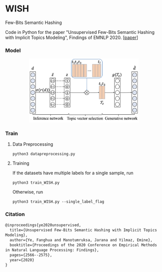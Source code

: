 # WISH

Few-Bits Semantic Hashing

Code in Python for the paper "Unsupervised Few-Bits Semantic Hashing with Implicit Topics Modeling", Findings of EMNLP 2020. [[paper](https://www.aclweb.org/anthology/2020.findings-emnlp.233/)]

### Model

<p align="center">
  <img src="models/20WISH.png" width="70%" />
</p>

### Train

1. Data Preprocessing

    ```
    python3 datapreprocessing.py
    ```
    
2. Training

   If the datasets have multiple labels for a single sample, run

   ```
   python3 train_WISH.py
   ```
    
   Otherwise, run

    ```
    python3 train_WISH.py --single_label_flag
    ```
    
### Citation

```bibtext
@inproceedings{ye2020unsupervised,
  title={Unsupervised Few-Bits Semantic Hashing with Implicit Topics Modeling},
  author={Ye, Fanghua and Manotumruksa, Jarana and Yilmaz, Emine},
  booktitle={Proceedings of the 2020 Conference on Empirical Methods in Natural Language Processing: Findings},
  pages={2566--2575},
  year={2020}
}
```
